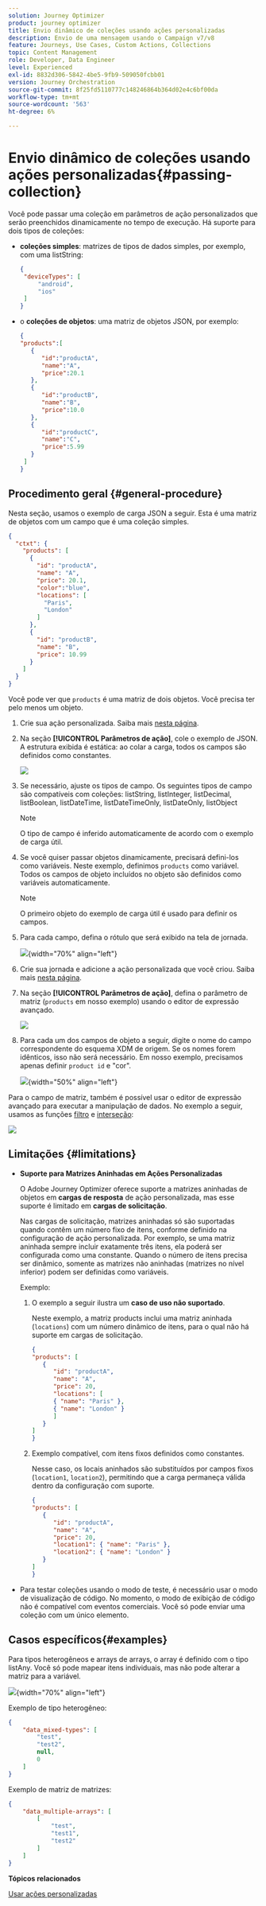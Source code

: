 ```yaml
---
solution: Journey Optimizer
product: journey optimizer
title: Envio dinâmico de coleções usando ações personalizadas
description: Envio de uma mensagem usando o Campaign v7/v8
feature: Journeys, Use Cases, Custom Actions, Collections
topic: Content Management
role: Developer, Data Engineer
level: Experienced
exl-id: 8832d306-5842-4be5-9fb9-509050fcbb01
version: Journey Orchestration
source-git-commit: 8f25fd5110777c148246864b364d02e4c6bf00da
workflow-type: tm+mt
source-wordcount: '563'
ht-degree: 6%

---
```



# Envio dinâmico de coleções usando ações personalizadas{#passing-collection}

Você pode passar uma coleção em parâmetros de ação personalizados que serão preenchidos dinamicamente no tempo de execução. Há suporte para dois tipos de coleções:

* **coleções simples**: matrizes de tipos de dados simples, por exemplo, com uma listString:

  ```json
  {
   "deviceTypes": [
       "android",
       "ios"
   ]
  }
  ```

* o **coleções de objetos**: uma matriz de objetos JSON, por exemplo:

  ```json
  {
  "products":[
     {
        "id":"productA",
        "name":"A",
        "price":20.1
     },
     {
        "id":"productB",
        "name":"B",
        "price":10.0
     },
     {
        "id":"productC",
        "name":"C",
        "price":5.99
     }
   ]
  }
  ```


## Procedimento geral {#general-procedure}

Nesta seção, usamos o exemplo de carga JSON a seguir. Esta é uma matriz de objetos com um campo que é uma coleção simples.

```json
{
  "ctxt": {
    "products": [
      {
        "id": "productA",
        "name": "A",
        "price": 20.1,
        "color":"blue",
        "locations": [
          "Paris",
          "London"
        ]
      },
      {
        "id": "productB",
        "name": "B",
        "price": 10.99
      }
    ]
  }
}
```

Você pode ver que `products` é uma matriz de dois objetos. Você precisa ter pelo menos um objeto.

1. Crie sua ação personalizada. Saiba mais [nesta página](../action/about-custom-action-configuration.md).

1. Na seção **[!UICONTROL Parâmetros de ação]**, cole o exemplo de JSON. A estrutura exibida é estática: ao colar a carga, todos os campos são definidos como constantes.

   ![](assets/uc-collection-1.png)

1. Se necessário, ajuste os tipos de campo. Os seguintes tipos de campo são compatíveis com coleções: listString, listInteger, listDecimal, listBoolean, listDateTime, listDateTimeOnly, listDateOnly, listObject

   >[!NOTE]
   >
   >O tipo de campo é inferido automaticamente de acordo com o exemplo de carga útil.

1. Se você quiser passar objetos dinamicamente, precisará defini-los como variáveis. Neste exemplo, definimos `products` como variável. Todos os campos de objeto incluídos no objeto são definidos como variáveis automaticamente.

   >[!NOTE]
   >
   >O primeiro objeto do exemplo de carga útil é usado para definir os campos.

1. Para cada campo, defina o rótulo que será exibido na tela de jornada.

   ![](assets/uc-collection-2.png){width="70%" align="left"}

1. Crie sua jornada e adicione a ação personalizada que você criou. Saiba mais [nesta página](../building-journeys/using-custom-actions.md).

1. Na seção **[!UICONTROL Parâmetros de ação]**, defina o parâmetro de matriz (`products` em nosso exemplo) usando o editor de expressão avançado.

   ![](assets/uc-collection-3.png)

1. Para cada um dos campos de objeto a seguir, digite o nome do campo correspondente do esquema XDM de origem. Se os nomes forem idênticos, isso não será necessário. Em nosso exemplo, precisamos apenas definir `product id` e &quot;cor&quot;.

   ![](assets/uc-collection-4.png){width="50%" align="left"}

Para o campo de matriz, também é possível usar o editor de expressão avançado para executar a manipulação de dados. No exemplo a seguir, usamos as funções [filtro](functions/functionfilter.md) e [interseção](functions/functionintersect.md):

![](assets/uc-collection-5.png)

## Limitações {#limitations}

* **Suporte para Matrizes Aninhadas em Ações Personalizadas**

  O Adobe Journey Optimizer oferece suporte a matrizes aninhadas de objetos em **cargas de resposta** de ação personalizada, mas esse suporte é limitado em **cargas de solicitação**.

  Nas cargas de solicitação, matrizes aninhadas só são suportadas quando contêm um número fixo de itens, conforme definido na configuração de ação personalizada. Por exemplo, se uma matriz aninhada sempre incluir exatamente três itens, ela poderá ser configurada como uma constante. Quando o número de itens precisa ser dinâmico, somente as matrizes não aninhadas (matrizes no nível inferior) podem ser definidas como variáveis.

  Exemplo:

   1. O exemplo a seguir ilustra um **caso de uso não suportado**.

      Neste exemplo, a matriz products inclui uma matriz aninhada (`locations`) com um número dinâmico de itens, para o qual não há suporte em cargas de solicitação.

      ```json
      {
      "products": [
         {
            "id": "productA",
            "name": "A",
            "price": 20,
            "locations": [
            { "name": "Paris" },
            { "name": "London" }
            ]
         }
      ]
      }
      ```

   2. Exemplo compatível, com itens fixos definidos como constantes.

      Nesse caso, os locais aninhados são substituídos por campos fixos (`location1`, `location2`), permitindo que a carga permaneça válida dentro da configuração com suporte.

      ```json
      {
      "products": [
         {
            "id": "productA",
            "name": "A",
            "price": 20,
            "location1": { "name": "Paris" },
            "location2": { "name": "London" }
         }
      ]
      }
      ```


* Para testar coleções usando o modo de teste, é necessário usar o modo de visualização de código. No momento, o modo de exibição de código não é compatível com eventos comerciais. Você só pode enviar uma coleção com um único elemento.


## Casos específicos{#examples}

Para tipos heterogêneos e arrays de arrays, o array é definido com o tipo listAny. Você só pode mapear itens individuais, mas não pode alterar a matriz para a variável.

![](assets/uc-collection-heterogeneous.png){width="70%" align="left"}

Exemplo de tipo heterogêneo:

```json
{
    "data_mixed-types": [
        "test",
        "test2",
        null,
        0
    ]
}
```

Exemplo de matriz de matrizes:

```json
{
    "data_multiple-arrays": [
        [
            "test",
            "test1",
            "test2"
        ]
    ]
}
```

**Tópicos relacionados**

[Usar ações personalizadas](../building-journeys/using-custom-actions.md)
